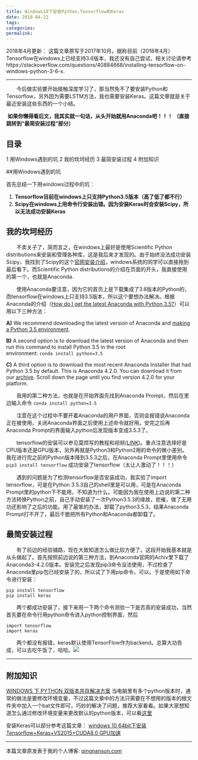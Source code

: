 ```yaml
---
title: Windows10下安装Python,Tensorflow和Keras
date: 2018-04-22
tags:
categories: 
permalink: 
---
```


2018年4月更新：
这篇文章原写于2017年10月。据称目前（2018年4月）Tensorflow在windows上已经支持3.6版本，我还没有自己尝试，相关讨论请参考https://stackoverflow.com/questions/40884668/installing-tensorflow-on-windows-python-3-6-x.
***
&emsp;&emsp;今后做实验要开始接触深度学习了，那当然免不了要安装Python和Tensorflow，另外因为需要LSTM方法，我也需要安装Keras。这篇文章就是关于最近安装这些东西的一个小结。

 **如果你懒得看后文，我其实就一句话，从头开始就用Anaconda吧！！！ （直接跳转到“最简安装过程”部分）**

## 目录
1 用Windows遇到的坑
2 我的坎坷经历
3 最简安装过程
4 附加知识

##用Windows遇到的坑

首先总结一下用windows过程中的坑：
1.  **Tensorflow目前在windows上只支持Python3.5版本（高了低了都不行）**
2.  **Scipy在windows上用命令行安装出错。因为安装Keras时会安装Scipy，所以无法成功安装Keras**

## 我的坎坷经历

&emsp;&emsp;不卖关子了，简而言之，在windows上最好是使用Scientific Python distributions来安装和管理各种库，这是我后来才发现的。由于始终没法成功安装Scipy，我找到了Scipy的这个[官网安装介绍](https://scipy.org/install.html)，windows系统的同学可以直接拖到最后看下。而Scientific Python distributions的介绍在页面的开头，我直接使用的第一个，也就是Anaconda.

&emsp;&emsp;使用Anaconda要注意，因为它的首页上是下载集成了3.6版本的Python的，而tensorflow在windows上只支持3.5版本，所以这个要想办法解决。根据Anaconda的介绍（[How do I get the latest Anaconda with Python 3.5?](https://docs.continuum.io/anaconda/faq#id6)）可以用以下三种方法：

**A)** We recommend downloading the latest version of Anaconda and [making a Python 3.5 environment](https://conda.io/docs/py2or3.html).

**B)** A second option is to download the latest version of Anaconda and then run this command to install Python 3.5 in the root environment: `conda install python=3.5`

**C)** A third option is to download the most recent Anaconda Installer that had Python 3.5 by default. This is Anaconda 4.2.0\. You can download it from our [archive](https://repo.continuum.io/archive/). Scroll down the page until you find version 4.2.0 for your platform.

&emsp;&emsp;我用的第二种方法，也就是在开始界面先找到Anaconda Prompt，然后在里边输入命令 `conda install python=3.5`

&emsp;&emsp;注意在这个过程中不要开着Anaconda的用户界面，否则会报错说Anaconda正在被使用，关闭Anaconda界面之后使用上述命令就好用。安完之后再Anaconda Prompt的界面输入python后发现版本变成3.5.3了。

&emsp;&emsp;tensorflow的安装可以参见莫烦写的教程和视频([LINK](https://morvanzhou.github.io/tutorials/machine-learning/tensorflow/1-2-install/))。重点注意选择好是CPU版本还是GPU版本，另外再就是Python3和Python2用的命令的微小差别。我在进行完之前的Python版本降到3.5.3之后，在Anaconda Prompt里使用命令 `pip3 install tensorflow` 成功安装了tensorflow（太让人激动了！！！）

&emsp;&emsp;遇到的问题是为了检测tensorflow是否安装成功，我实验了import tensorflow，可是在Python 3.5.3自己的shell里是可以用，可是在Anaconda Prompt里的python下不能用，不知道为什么。可能因为我在使用上边说的第二种方法转换Python之前，自己手动安装了一次Python3.5.3的缘故，悲催，做了无用功还影响了之后的功能。用了最笨的办法，卸载了python3.5.3，结果Anaconda Prompt打不开了，最后干脆把所有Python和Anaconda都卸载了。

## 最简安装过程

&emsp;&emsp;有了前边的经验铺路，现在大致知道怎么做比较方便了。这段开始我基本就是从头做起了。首先按照前边说的第三种方法，到Anaconda官网的Achiv里下载了Anaconda3-4.2.0版本。安装完之后发现pip3命令没法使用，不过检查了Anaconda里pip包已经安装了的，所以试了下用pip命令，可以。于是使用如下命令进行安装：

    pip install tensorflow
    pip install keras

&emsp;&emsp;两个都成功安装了，接下来用一下两个命令测验一下是否真的安装成功，当然首先要在命令行用python命令进入python控制界面，然后

    import tensorflow
    import keras
&emsp;&emsp;两个都没有报错，keras默认使用TensorFlow作为backend。总算大功告成，可以去吃午饭了，哈哈。![](https://upload-images.jianshu.io/upload_images/4815334-9bdded1ebd96991d.jpg?imageMogr2/auto-orient/strip%7CimageView2/2/w/1240)


* * *

## 附加知识

[WINDOWS 下 PYTHON 双版本共存解决方案](http://xiaoyc.com/multi-version-solution-of-python-on-windows/)
当电脑里有多个python版本时，通常的做法是要修改环境变量，不过这篇文章中的方法只需要在不想用的版本的根文件夹中加入一个bat文件即可，巧妙的解决了问题，推荐大家看看。如果大家想知道怎么通过修改环境变量来更改默认的python版本，可以看[这里](http://blog.csdn.net/qq_25579889/article/details/52895683)

安装Keras可以部分参考这篇文章：
[windows 10 64bit下安装Tensorflow+Keras+VS2015+CUDA8.0 GPU加速](http://www.jianshu.com/p/c245d46d43f0)

***
本篇文章原发表于我的个人博客: [qingnansun.com](http://qingnansun.com/pythonkerasunderwindows)
